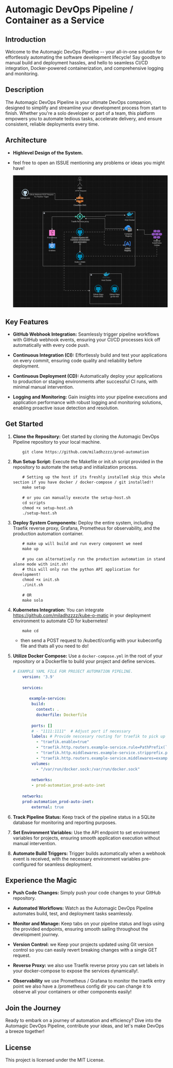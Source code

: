 # Automagic DevOps Pipeline / Container as a Service

## Introduction

Welcome to the Automagic DevOps Pipeline -- your all-in-one solution for effortlessly automating the software development lifecycle! Say goodbye to manual build and deployment hassles, and hello to seamless CI/CD integration, Docker-powered containerization, and comprehensive logging and monitoring.

## Description

The Automagic DevOps Pipeline is your ultimate DevOps companion, designed to simplify and streamline your development process from start to finish. Whether you're a solo developer or part of a team, this platform empowers you to automate tedious tasks, accelerate delivery, and ensure consistent, reliable deployments every time.

## Architecture

* **Highlevel Design of the System.**
* feel free to open an ISSUE mentioning any problems or ideas you might have!

  ![](arch/prod-auto.png)

## Key Features

* **GitHub Webhook Integration:** Seamlessly trigger pipeline workflows with GitHub webhook events, ensuring your CI/CD processes kick off automatically with every code push.
  
* **Continuous Integration (CI):** Effortlessly build and test your applications on every commit, ensuring code quality and reliability before deployment.
  
* **Continuous Deployment (CD):** Automatically deploy your applications to production or staging environments after successful CI runs, with minimal manual intervention.
  
* **Logging and Monitoring:** Gain insights into your pipeline executions and application performance with robust logging and monitoring solutions, enabling proactive issue detection and resolution.
  
## Get Started

1. **Clone the Repository:** Get started by cloning the Automagic DevOps Pipeline repository to your local machine.

    ```shell
        git clone https://github.com/miladhzzzz/prod-automation
    ```

2. **Run Setup Script:** Execute the Makefile or init.sh script provided in the repository to automate the setup and initialization process.

    ```shell
        # Setting up the host if its freshly installed skip this whole section if you have docker / docker-compose / git installed!!
        make setup

        # or you can manually execute the setup-host.sh
        cd scripts
        chmod +x setup-host.sh
        ./setup-host.sh
    ```
  
3. **Deploy System Components:** Deploy the entire system, including Traefik reverse proxy, Grafana, Prometheus for observability, and the production automation container.

    ```shell
        # make up will build and run every component we need
        make up

        # you can alternatively run the production automation in stand alone mode with init.sh!
        # this will only run the python API application for development!
        chmod +x init.sh
        ./init.sh

        # OR
        make solo
    ```

4. **Kubernetes Integration:** You can integrate <https://github.com/miladhzzzz/kube-o-matic> in your deployment environment to automate CD for kubernetes!

    ```shell
        make cd
    ```

    * then send a POST request to /kubectl/config with your kubeconfig file and thats all you need to do!

5. **Utilize Docker Compose:** Use a `docker-compose.yml` in the root of your repository or a Dockerfile to build your project and define services.

    ```yaml
    # EXAMPLE YAML FILE FOR PROJECT AUTOMATION PIPELINE.
        version: '3.9'

        services:

           example-service:
            build:
              context: .
              dockerfile: Dockerfile

            ports: []
            # - "1111:1111"  # Adjust port if necessary
            labels: # Provide nescesary routing for traefik to pick up and automatically route to your service!
              - "traefik.enable=true"
              - "traefik.http.routers.example-service.rule=PathPrefix(`/api`)"
              - "traefik.http.middlewares.example-service.stripprefix.prefixes=/api"
              - "traefik.http.routers.example-service.middlewares=example-service@docker"
            volumes:
              - "/var/run/docker.sock:/var/run/docker.sock"

            networks:
            - prod-automation_prod-auto-inet

        networks:
        prod-automation_prod-auto-inet:
            external: true

    ```

6. **Track Pipeline Status:** Keep track of the pipeline status in a SQLite database for monitoring and reporting purposes.
  
7. **Set Environment Variables:** Use the API endpoint to set environment variables for projects, ensuring smooth application execution without manual intervention.
  
8. **Automate Build Triggers:** Trigger builds automatically when a webhook event is received, with the necessary environment variables pre-configured for seamless deployment.

## Experience the Magic

* **Push Code Changes:** Simply push your code changes to your GitHub repository.
  
* **Automated Workflows:** Watch as the Automagic DevOps Pipeline automates build, test, and deployment tasks seamlessly.
  
* **Monitor and Manage:** Keep tabs on your pipeline status and logs using the provided endpoints, ensuring smooth sailing throughout the development journey.

* **Version Control:** we Keep your projects updated using Git version control so you can easily revert breaking changes with a single GET request.

* **Reverse Proxy:** we also use Traefik reverse proxy you can set labels in your docker-compose to expose the services dynamically!.

* **Observability** we use Prometheus / Grafana to monitor the traefik entry point we also have a /prometheus config dir you can change it to observe all your containers or other components easily!
  
## Join the Journey

Ready to embark on a journey of automation and efficiency? Dive into the Automagic DevOps Pipeline, contribute your ideas, and let's make DevOps a breeze together!

## License

This project is licensed under the MIT License.
